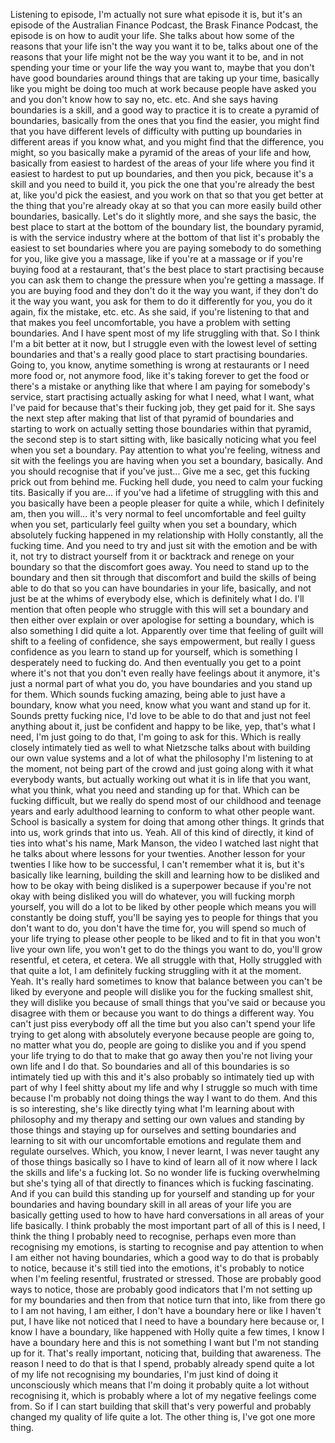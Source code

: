 Listening to episode, I'm actually not sure what episode it is, but it's an episode of
the Australian Finance Podcast, the Brask Finance Podcast, the episode is on how to
audit your life. She talks about how some of the reasons that your life isn't the way
you want it to be, talks about one of the reasons that your life might not be the way
you want it to be, and in not spending your time or your life the way you want to, maybe
that you don't have good boundaries around things that are taking up your time, basically
like you might be doing too much at work because people have asked you and you don't know how
to say no, etc. etc. And she says having boundaries is a skill,
and a good way to practice it is to create a pyramid of boundaries, basically from the
ones that you find the easier, you might find that you have different levels of difficulty
with putting up boundaries in different areas if you know what, and you might find that
the difference, you might, so you basically make a pyramid of the areas of your life and
how, basically from easiest to hardest of the areas of your life where you find it easiest
to hardest to put up boundaries, and then you pick, because it's a skill and you need
to build it, you pick the one that you're already the best at, like you'd pick the
easiest, and you work on that so that you get better at the thing that you're already
okay at so that you can more easily build other boundaries, basically.
Let's do it slightly more, and she says the basic, the best place to start at the bottom
of the boundary list, the boundary pyramid, is with the service industry where at the
bottom of that list it's probably the easiest to set boundaries where you are paying somebody
to do something for you, like give you a massage, like if you're at a massage or if you're
buying food at a restaurant, that's the best place to start practising because you can
ask them to change the pressure when you're getting a massage. If you are buying food
and they don't do it the way you want, if they don't do it the way you want, you ask
for them to do it differently for you, you do it again, fix the mistake, etc. etc. As
she said, if you're listening to that and that makes you feel uncomfortable, you have
a problem with setting boundaries. And I have spent most of my life struggling with that.
So I think I'm a bit better at it now, but I struggle even with the lowest level of setting
boundaries and that's a really good place to start practising boundaries.
Going to, you know, anytime something is wrong at restaurants or I need more food or, not
anymore food, like it's taking forever to get the food or there's a mistake or anything
like that where I am paying for somebody's service, start practising actually asking
for what I need, what I want, what I've paid for because that's their fucking job, they
get paid for it. She says the next step after making that list of that pyramid of boundaries
and starting to work on actually setting those boundaries within that pyramid, the second
step is to start sitting with, like basically noticing what you feel when you set a boundary.
Pay attention to what you're feeling, witness and sit with the feelings you are having when
you set a boundary, basically. And you should recognise that if you've just...
Give me a sec, get this fucking prick out from behind me.
Fucking hell dude, you need to calm your fucking tits.
Basically if you are... if you've had a lifetime of struggling with this and you basically
have been a people pleaser for quite a while, which I definitely am, then you will... it's
very normal to feel uncomfortable and feel guilty when you set, particularly feel guilty
when you set a boundary, which absolutely fucking happened in my relationship with Holly
constantly, all the fucking time. And you need to try and just sit with the emotion
and be with it, not try to distract yourself from it or backtrack and renege on your boundary
so that the discomfort goes away. You need to stand up to the boundary and then sit through
that discomfort and build the skills of being able to do that so you can have boundaries
in your life, basically, and not just be at the whims of everybody else, which is definitely
what I do. I'll mention that often people who struggle
with this will set a boundary and then either over explain or over apologise for setting
a boundary, which is also something I did quite a lot.
Apparently over time that feeling of guilt will shift to a feeling of confidence, she
says empowerment, but really I guess confidence as you learn to stand up for yourself, which
is something I desperately need to fucking do. And then eventually you get to a point
where it's not that you don't even really have feelings about it anymore, it's just
a normal part of what you do, you have boundaries and you stand up for them.
Which sounds fucking amazing, being able to just have a boundary, know what you need,
know what you want and stand up for it. Sounds pretty fucking nice, I'd love to be able to
do that and just not feel anything about it, just be confident and happy to be like, yep,
that's what I need, I'm just going to do that, I'm going to ask for this.
Which is really closely intimately tied as well to what Nietzsche talks about with building
our own value systems and a lot of what the philosophy I'm listening to at the moment,
not being part of the crowd and just going along with it what everybody wants, but actually
working out what it is in life that you want, what you think, what you need and standing
up for that. Which can be fucking difficult, but we really do spend most of our childhood
and teenage years and early adulthood learning to conform to what other people want. School
is basically a system for doing that among other things. It grinds that into us, work
grinds that into us. Yeah.
All of this kind of directly, it kind of ties into what's his name, Mark Manson, the video
I watched last night that he talks about where lessons for your twenties. Another lesson
for your twenties I like how to be successful, I can't remember what it is, but it's basically
like learning, building the skill and learning how to be disliked and how to be okay with
being disliked is a superpower because if you're not okay with being disliked you will do whatever,
you will fucking morph yourself, you will do a lot to be liked by other people which
means you will constantly be doing stuff, you'll be saying yes to people for things
that you don't want to do, you don't have the time for, you will spend so much of your
life trying to please other people to be liked and to fit in that you won't live your own
life, you won't get to do the things you want to do, you'll grow resentful, et cetera, et
cetera. We all struggle with that, Holly struggled with that quite a lot, I am definitely fucking
struggling with it at the moment. Yeah. It's really hard sometimes to know that balance
between you can't be liked by everyone and people will dislike you for the fucking smallest
shit, they will dislike you because of small things that you've said or because you disagree
with them or because you want to do things a different way. You can't just piss everybody
off all the time but you also can't spend your life trying to get along with absolutely everyone
because people are going to, no matter what you do, people are going to dislike you and
if you spend your life trying to do that to make that go away then you're not living your
own life and I do that. So boundaries and all of this boundaries is so intimately tied
up with this and it's also probably so intimately tied up with part of why I feel shitty about
my life and why I struggle so much with time because I'm probably not doing things the
way I want to do them. And this is so interesting, she's like directly tying what I'm learning
about with philosophy and my therapy and setting our own values and standing by those things
and staying up for ourselves and setting boundaries and learning to sit with our uncomfortable
emotions and regulate them and regulate ourselves. Which, you know, I never learnt, I was never
taught any of those things basically so I have to kind of learn all of it now where
I lack the skills and life's a fucking lot. So no wonder life is fucking overwhelming
but she's tying all of that directly to finances which is fucking fascinating. And if you can
build this standing up for yourself and standing up for your boundaries and having boundary
skill in all areas of your life you are basically getting used to how to have hard conversations
in all areas of your life basically. I think probably the most important part of all of
this is I need, I think the thing I probably need to recognise, perhaps even more than
recognising my emotions, is starting to recognise and pay attention to when I am either not
having boundaries, which a good way to do that is probably to notice, because it's still
tied into the emotions, it's probably to notice when I'm feeling resentful, frustrated or
stressed. Those are probably good ways to notice, those are probably good indicators
that I'm not setting up for my boundaries and then from that notice turn that into,
like from there go to I am not having, I am either, I don't have a boundary here or like
I haven't put, I have like not noticed that I need to have a boundary here because or,
I know I have a boundary, like happened with Holly quite a few times, I know I have a boundary
here and this is not something I want but I'm not standing up for it. That's really
important, noticing that, building that awareness. The reason I need to do that is that I spend,
probably already spend quite a lot of my life not recognising my boundaries, I'm just kind
of doing it unconsciously which means that I'm doing it probably quite a lot without
recognising it, which is probably where a lot of my negative feelings come from. So
if I can start building that skill that's very powerful and probably changed my quality
of life quite a lot. The other thing is, I've got one more thing.
